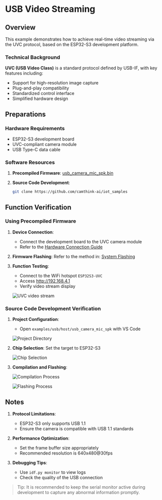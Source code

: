 # USB Video Streaming

## Overview
This example demonstrates how to achieve real-time video streaming via the UVC protocol, based on the ESP32-S3 development platform.

### Technical Background
**UVC (USB Video Class)** is a standard protocol defined by USB-IF, with key features including:
- Support for high-resolution image capture
- Plug-and-play compatibility
- Standardized control interface
- Simplified hardware design

## Preparations

### Hardware Requirements
- ESP32-S3 development board
- UVC-compliant camera module
- USB Type-C data cable

### Software Resources
1. **Precompiled Firmware**:
   [usb_camera_mic_spk.bin](https://github.com/camthink-ai/iot_samples/blob/main/bin/usb_camera_mic_spk.bin)

2. **Source Code Development**:
   ```bash
   git clone https://github.com/camthink-ai/iot_samples
   ```

## Function Verification

### Using Precompiled Firmware
1. **Device Connection**:
   - Connect the development board to the UVC camera module
   - Refer to the [Hardware Connection Guide](../Hardware%20Guide/Hardware%20Connection)

2. **Firmware Flashing**:
   Refer to the method in: [System Flashing](./../Software%20Guide/System%20Flashing%20and%20Initialization)

3. **Function Testing**:
   - Connect to the WiFi hotspot `ESP32S3-UVC`
   - Access http://192.168.4.1
   - Verify video stream display

   ![UVC video stream](/img/NE101_example_uvc1.png)

### Source Code Development Verification
1. **Project Configuration**:
   - Open `examples/usb/host/usb_camera_mic_spk` with VS Code

   ![Project Directory](/img/NE101_uvc_dir.png)

2. **Chip Selection**:
   Set the target to ESP32-S3

   ![Chip Selection](/img/NE101_idf_IC.png)

3. **Compilation and Flashing**:

   ![Compilation Process](/img/NE101_idf_build.png)
   
   ![Flashing Process](/img/NE101_idf_flash.png)

## Notes
1. **Protocol Limitations**:
   - ESP32-S3 only supports USB 1.1
   - Ensure the camera is compatible with USB 1.1 standards

2. **Performance Optimization**:
   - Set the frame buffer size appropriately
   - Recommended resolution is 640x480@30fps

3. **Debugging Tips**:
   - Use `idf.py monitor` to view logs
   - Check the quality of the USB connection

> Tip: It is recommended to keep the serial monitor active during development to capture any abnormal information promptly.